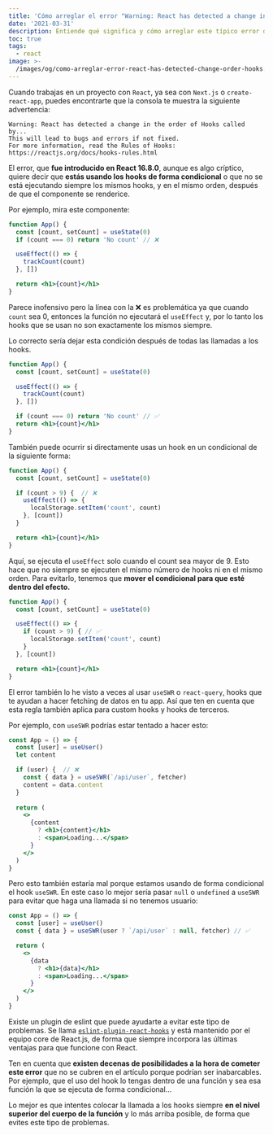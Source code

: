 ```yaml
---
title: 'Cómo arreglar el error "Warning: React has detected a change in the order of Hooks"'
date: '2021-03-31'
description: Entiende qué significa y cómo arreglar este típico error de React
toc: true
tags:
  - react
image: >-
  /images/og/como-arreglar-error-react-has-detected-change-order-hooks.jpg
---
```


Cuando trabajas en un proyecto con `React`, ya sea con `Next.js` o `create-react-app`, puedes encontrarte que la consola te muestra la siguiente advertencia:

```consola
Warning: React has detected a change in the order of Hooks called by...
This will lead to bugs and errors if not fixed.
For more information, read the Rules of Hooks: https://reactjs.org/docs/hooks-rules.html
```

El error, que **fue introducido en React 16.8.0**, aunque es algo críptico, quiere decir que **estás usando los hooks de forma condicional** o que no se está ejecutando siempre los mismos hooks, y en el mismo orden, después de que el componente se renderice.

Por ejemplo, mira este componente:

```jsx
function App() {
  const [count, setCount] = useState(0)
  if (count === 0) return 'No count' // ❌

  useEffect(() => {
    trackCount(count)
  }, [])

  return <h1>{count}</h1>
}
```

Parece inofensivo pero la línea con la ❌ es problemática ya que cuando `count` sea 0, entonces la función no ejecutará el `useEffect` y, por lo tanto los hooks que se usan no son exactamente los mismos siempre.

Lo correcto sería dejar esta condición después de todas las llamadas a los hooks.

```jsx
function App() {
  const [count, setCount] = useState(0)

  useEffect(() => {
    trackCount(count)
  }, [])

  if (count === 0) return 'No count' // ✅
  return <h1>{count}</h1>
}
```

También puede ocurrir si directamente usas un hook en un condicional de la siguiente forma:

```jsx
function App() {
  const [count, setCount] = useState(0)

  if (count > 9) {  // ❌
    useEffect(() => {
      localStorage.setItem('count', count)
    }, [count])
  }

  return <h1>{count}</h1>
}
```

Aquí, se ejecuta el `useEffect` solo cuando el count sea mayor de 9. Esto hace que no siempre se ejecuten el mismo número de hooks ni en el mismo orden. Para evitarlo, tenemos que **mover el condicional para que esté dentro del efecto.**

```jsx
function App() {
  const [count, setCount] = useState(0)

  useEffect(() => {
    if (count > 9) { // ✅
      localStorage.setItem('count', count)
    }
  }, [count])

  return <h1>{count}</h1>
}
```

El error también lo he visto a veces al usar `useSWR` o `react-query`, hooks que te ayudan a hacer fetching de datos en tu app. Así que ten en cuenta que esta regla también aplica para custom hooks y hooks de terceros.

Por ejemplo, con `useSWR` podrías estar tentado a hacer esto:

```jsx
const App = () => {
  const [user] = useUser()
  let content

  if (user) {  // ❌
    const { data } = useSWR(`/api/user`, fetcher)
    content = data.content
  }
  
  return (
    <>
      {content
        ? <h1>{content}</h1>
        : <span>Loading...</span>
      }
    </>
  )
}
```

Pero esto también estaría mal porque estamos usando de forma condicional el hook `useSWR`. En este caso lo mejor sería pasar `null` o `undefined` a `useSWR` para evitar que haga una llamada si no tenemos usuario:

```jsx
const App = () => {
  const [user] = useUser()
  const { data } = useSWR(user ? `/api/user` : null, fetcher) // ✅

  return (
    <>
      {data
        ? <h1>{data}</h1>
        : <span>Loading...</span>
      }
    </>
  )
}
```

Existe un plugin de eslint que puede ayudarte a evitar este tipo de problemas. Se llama [`eslint-plugin-react-hooks`](https://www.npmjs.com/package/eslint-plugin-react-hooks) y está mantenido por el equipo core de React.js, de forma que siempre incorpora las últimas ventajas para que funcione con React.

Ten en cuenta que **existen decenas de posibilidades a la hora de cometer este error** que no se cubren en el artículo porque podrían ser inabarcables. Por ejemplo, que el uso del hook lo tengas dentro de una función y sea esa función la que se ejecuta de forma condicional...

Lo mejor es que intentes colocar la llamada a los hooks siempre **en el nivel superior del cuerpo de la función** y lo más arriba posible, de forma que evites este tipo de problemas.
